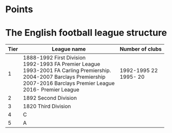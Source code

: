 # Points



# The English football league structure

| Tier    | League name | Number of clubs | 
| -------- | ------- | ------- |
| 1  | 1888-1992 First Division</br>1992-1993 FA Premier League </br>1993-2001 FA Carling Premiership.</br>2004-2007 Barclays Premiership</br>2007-2016 Barclays Premier League</br>  2016- Premier League |  1992-1995 22</br> 1995- 20 | 
| 2 | 1892 Second Division | | 
| 3 | 1820 Third Division | | 
| 4 | C | | 
| 5 | A | | 
